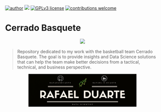 [![author](https://img.shields.io/badge/author-rafaelnduarte-red.svg)](https://www.linkedin.com/in/rafael-n-duarte) [![](https://img.shields.io/badge/python-3.5+-blue.svg)](https://www.python.org/downloads/release/python-365/) [![GPLv3 license](https://img.shields.io/badge/License-GPLv3-blue.svg)](http://perso.crans.org/besson/LICENSE.html) [![contributions welcome](https://img.shields.io/badge/contributions-welcome-brightgreen.svg?style=flat)](https://github.com/rafaelnduarte/Cerrado_Basquete/issues)

# Cerrado Basquete

<p align="center" >
  <img src="https://raw.githubusercontent.com/rafaelnduarte/Analise_De_Dados_Cerrado_Basquete/master/data/cerrado.png" >
</p>


> Repository dedicated to my work with the basketball team Cerrado Basquete. The goal is to provide insights and Data Science solutions that can help the team make better decisions from a tactical, technical, and business perspective.



<p align="center" >
  <img src="rafaelnd_banner.png" width=70% >
</p>
